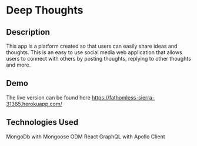 # Deep Thoughts

## Description
This app is a platform created so that users can easily share ideas and thoughts. This is an easy to use social media web application that allows users to connect with others by posting thoughts, replying to other thoughts and more.

## Demo
The live version can be found here https://fathomless-sierra-31365.herokuapp.com/


## Technologies Used
  MongoDb with Mongoose ODM
  React
  GraphQL with Apollo Client
